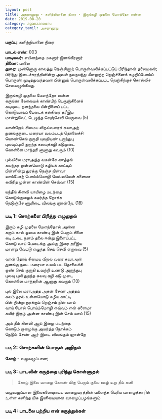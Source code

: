 ```yaml
---
layout: post
title: அகநானூறு - களிற்றியானை நிரை - இருங்கழி முதலை மேஎந்தோ லன்ன  
date: 2019-08-20
category: aganaanooru
category_tamil: அகநானூறு
---
```


**பகுப்பு:** களிற்றியானை நிரை  
  
**பாடல் எண்:** 003   
**பாடியவர்:** எயினந்தை மகனார் இளங்கீரனார்    
**திணை:** பாலை  
**துறை:** முன்னொரு காலத்து நெஞ்சினாற் பொருள்வலிக்கப்பட்டுப் பிரிந்தான் தலைமகன்; பிரிந்து இடைச்சுரத்தினின்று அவள் நலநயந்து மீளலுற்ற நெஞ்சினைக் கழறிப்போய்ப் பொருண் முடித்துவந்தவன் பின்னும் பொருள்வலிக்கப்பட்ட நெஞ்சிற்குச் சொல்லிச் செலவழுங்கியது.  
  
இருங்கழி முதலை மேஎந்தோ லன்ன  
கருங்கா லோமைக் காண்பிற் பெருஞ்சினைக்  
கடியுடை நனந்தலை யீன்றிளைப் பட்ட  
கொடுவாய்ப் பேடைக் கல்கிரை தரீஇய  
மான்றுவேட் டெழுந்த செஞ்செவி யெருவை (5)  

வான்றோய் சிமைய விறல்வரைக் கவாஅற்  
றுளங்குநடை மரையா வலம்படத் தொலைச்சி  
யொண்செங் குருதி யுவறியுண் டருந்துபு  
புலவுப்புலி துறந்த கலவுக்கழி கடுமுடை  
கொள்ளை மாந்தரி னானாது கவரும் (10)  

புல்லிலை மராஅத்த வகன்சே ணத்தங்  
கலந்தர லுள்ளமொடு கழியக் காட்டிப்  
பின்னின்று துரக்கு நெஞ்ச நின்வா  
வாய்போற் பொய்ம்மொழி யெவ்வமென் களைமா  
கவிரித ழன்ன காண்பின் செவ்வா (15)  

யந்தீங் கிளவி யாயிழை மடந்தை  
கொடுங்குழைக் கமர்த்த நோக்க  
நெடுஞ்சே ணாரிடை விலங்கு ஞான்றே. (18)  
  
### படி 1: சொற்களை பிரித்து எழுதுதல்

இரும் கழி முதலை மேஎந்தோல் அன்ன  
கரும் கால் ஓமை காண்பு இன் பெரும் சினை  
கடி உடை நனம் தலை ஈன்று இளைப்பட்ட  
கொடு வாய் பேடைக்கு அல்கு இரை தரீஇய  
மான்று வேட்டு எழுந்த செம் செவி எருவை (5)  

வான் தோய் சிமைய விறல் வரை கவாஅன்  
துளங்கு நடை மரையா வலம் பட தொலைச்சி  
ஒண் செம் குருதி உவற்றி உண்டு அருந்துபு  
புலவு புலி துறந்த கலவு கழி கடு முடை  
கொள்ளை மாந்தரின் ஆனாது கவரும் (10)  

புல் இலை மராஅத்த அகன் சேண் அத்தம்  
கலம் தரல் உள்ளமொடு கழிய காட்டி  
பின் நின்று துரக்கும் நெஞ்சம் நின் வாய்  
வாய் போல் பொய்ம்மொழி எவ்வம் என் களைமா  
கவிர் இதழ் அன்ன காண்பு இன் செம் வாய் (15)  

அம் தீம் கிளவி ஆய் இழை மடந்தை  
கொடும் குழைக்கு அமர்த்த நோக்கம்  
நெடும் சேண் ஆர் இடை விலங்கும் ஞான்றே  

### படி 2: சொற்களின் பொருள் அறிதல்

**கோழ்** - வழுவழுப்பான;

### படி 3: பாடலின் கருத்தை புரிந்து கொள்ளுதல்

> கோழ் இலை வாழை கோண் மிகு பெரும் குலை ஊழ் உறு தீம் கனி 

வழுவழுப்பான இலைகளையுடைய வாழைமரத்தின் வளைந்த பெரிய வாழைத்தாரில் உள்ள கனிந்த மிக இனிமையான வாழைப்பழங்களும்


### படி 4: பாடலை பற்றிய என் கருத்துக்கள்



